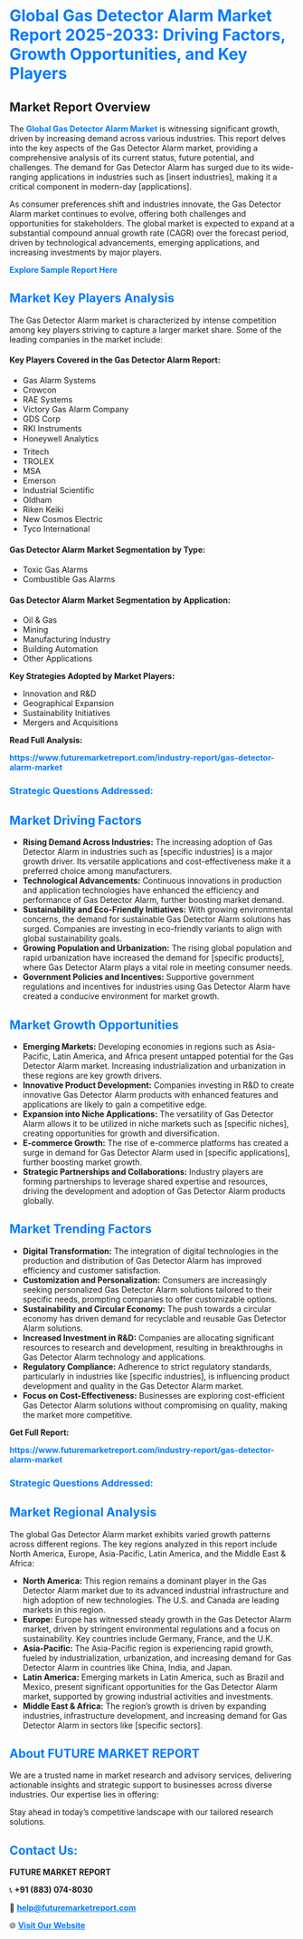<h1 style="color: #007BFF;">Global Gas Detector Alarm Market Report 2025-2033: Driving Factors, Growth Opportunities, and Key Players</h1>

<section id="overview">
<h2>Market Report Overview</h2>
<p>The <a href="https://www.futuremarketreport.com/industry-report/gas-detector-alarm-market" style="color: #007BFF; text-decoration: none;"><strong>Global Gas Detector Alarm Market</strong></a> is witnessing significant growth, driven by increasing demand across various industries. This report delves into the key aspects of the Gas Detector Alarm market, providing a comprehensive analysis of its current status, future potential, and challenges. The demand for Gas Detector Alarm has surged due to its wide-ranging applications in industries such as [insert industries], making it a critical component in modern-day [applications].</p>
<p>As consumer preferences shift and industries innovate, the Gas Detector Alarm market continues to evolve, offering both challenges and opportunities for stakeholders. The global market is expected to expand at a substantial compound annual growth rate (CAGR) over the forecast period, driven by technological advancements, emerging applications, and increasing investments by major players.</p>
</section>

<section id="overview">
<p><a href="https://www.futuremarketreport.com/request-sample/reportId=81683" style="color: #007BFF; text-decoration: none;"><strong>Explore Sample Report Here</strong></a></p>
</section>

<section id="key-players">
<h2 style="color: #007BFF;">Market Key Players Analysis</h2>
<p>The Gas Detector Alarm market is characterized by intense competition among key players striving to capture a larger market share. Some of the leading companies in the market include:</p>
<h4>Key Players Covered in the Gas Detector Alarm Report:</h4>
<ul><li>Gas Alarm Systems</li><li>Crowcon</li><li>RAE Systems</li><li>Victory Gas Alarm Company</li><li>GDS Corp</li><li>RKI Instruments</li><li>Honeywell Analytics</li><li>Tritech</li><li>TROLEX</li><li>MSA</li><li>Emerson</li><li>Industrial Scientific</li><li>Oldham</li><li>Riken Keiki</li><li>New Cosmos Electric</li><li>Tyco International</li></ul>
<h4>Gas Detector Alarm Market Segmentation by Type:</h4>
<ul><li>Toxic Gas Alarms</li><li>Combustible Gas Alarms</li></ul>

<h4>Gas Detector Alarm Market Segmentation by Application:</h4>
<ul><li>Oil &amp; Gas</li><li>Mining</li><li>Manufacturing Industry</li><li>Building Automation</li><li>Other Applications</li></ul>
<p><strong>Key Strategies Adopted by Market Players:</strong></p>
<ul>
<li>Innovation and R&D</li>
<li>Geographical Expansion</li>
<li>Sustainability Initiatives</li>
<li>Mergers and Acquisitions</li>
</ul>
</section>

<section>
<p><strong>Read Full Analysis: </strong></p><a href="https://www.futuremarketreport.com/industry-report/gas-detector-alarm-market" style="color: #007BFF; text-decoration: none;"><strong>https://www.futuremarketreport.com/industry-report/gas-detector-alarm-market</strong></a>
<h3 style="color: #007BFF;">Strategic Questions Addressed:</h3>
</section>

<section id="driving-factors">
<h2 style="color: #007BFF;">Market Driving Factors</h2>
<ul>
<li><strong>Rising Demand Across Industries:</strong> The increasing adoption of Gas Detector Alarm in industries such as [specific industries] is a major growth driver. Its versatile applications and cost-effectiveness make it a preferred choice among manufacturers.</li>
<li><strong>Technological Advancements:</strong> Continuous innovations in production and application technologies have enhanced the efficiency and performance of Gas Detector Alarm, further boosting market demand.</li>
<li><strong>Sustainability and Eco-Friendly Initiatives:</strong> With growing environmental concerns, the demand for sustainable Gas Detector Alarm solutions has surged. Companies are investing in eco-friendly variants to align with global sustainability goals.</li>
<li><strong>Growing Population and Urbanization:</strong> The rising global population and rapid urbanization have increased the demand for [specific products], where Gas Detector Alarm plays a vital role in meeting consumer needs.</li>
<li><strong>Government Policies and Incentives:</strong> Supportive government regulations and incentives for industries using Gas Detector Alarm have created a conducive environment for market growth.</li>
</ul>
</section>

<section id="growth-opportunities">
<h2 style="color: #007BFF;">Market Growth Opportunities</h2>
<ul>
<li><strong>Emerging Markets:</strong> Developing economies in regions such as Asia-Pacific, Latin America, and Africa present untapped potential for the Gas Detector Alarm market. Increasing industrialization and urbanization in these regions are key growth drivers.</li>
<li><strong>Innovative Product Development:</strong> Companies investing in R&D to create innovative Gas Detector Alarm products with enhanced features and applications are likely to gain a competitive edge.</li>
<li><strong>Expansion into Niche Applications:</strong> The versatility of Gas Detector Alarm allows it to be utilized in niche markets such as [specific niches], creating opportunities for growth and diversification.</li>
<li><strong>E-commerce Growth:</strong> The rise of e-commerce platforms has created a surge in demand for Gas Detector Alarm used in [specific applications], further boosting market growth.</li>
<li><strong>Strategic Partnerships and Collaborations:</strong> Industry players are forming partnerships to leverage shared expertise and resources, driving the development and adoption of Gas Detector Alarm products globally.</li>
</ul>
</section>

<section id="trending-factors">
<h2 style="color: #007BFF;">Market Trending Factors</h2>
<ul>
<li><strong>Digital Transformation:</strong> The integration of digital technologies in the production and distribution of Gas Detector Alarm has improved efficiency and customer satisfaction.</li>
<li><strong>Customization and Personalization:</strong> Consumers are increasingly seeking personalized Gas Detector Alarm solutions tailored to their specific needs, prompting companies to offer customizable options.</li>
<li><strong>Sustainability and Circular Economy:</strong> The push towards a circular economy has driven demand for recyclable and reusable Gas Detector Alarm solutions.</li>
<li><strong>Increased Investment in R&D:</strong> Companies are allocating significant resources to research and development, resulting in breakthroughs in Gas Detector Alarm technology and applications.</li>
<li><strong>Regulatory Compliance:</strong> Adherence to strict regulatory standards, particularly in industries like [specific industries], is influencing product development and quality in the Gas Detector Alarm market.</li>
<li><strong>Focus on Cost-Effectiveness:</strong> Businesses are exploring cost-efficient Gas Detector Alarm solutions without compromising on quality, making the market more competitive.</li>
</ul>
</section>

<section>
<p><strong>Get Full Report: </strong></p><a href="https://www.futuremarketreport.com/industry-report/gas-detector-alarm-market" style="color: #007BFF; text-decoration: none;"><strong>https://www.futuremarketreport.com/industry-report/gas-detector-alarm-market</strong></a>
<h3 style="color: #007BFF;">Strategic Questions Addressed:</h3>
</section>


<section id="regional-analysis">
<h2 style="color: #007BFF;">Market Regional Analysis</h2>
<p>The global Gas Detector Alarm market exhibits varied growth patterns across different regions. The key regions analyzed in this report include North America, Europe, Asia-Pacific, Latin America, and the Middle East & Africa:</p>
<ul>
<li><strong>North America:</strong> This region remains a dominant player in the Gas Detector Alarm market due to its advanced industrial infrastructure and high adoption of new technologies. The U.S. and Canada are leading markets in this region.</li>
<li><strong>Europe:</strong> Europe has witnessed steady growth in the Gas Detector Alarm market, driven by stringent environmental regulations and a focus on sustainability. Key countries include Germany, France, and the U.K.</li>
<li><strong>Asia-Pacific:</strong> The Asia-Pacific region is experiencing rapid growth, fueled by industrialization, urbanization, and increasing demand for Gas Detector Alarm in countries like China, India, and Japan.</li>
<li><strong>Latin America:</strong> Emerging markets in Latin America, such as Brazil and Mexico, present significant opportunities for the Gas Detector Alarm market, supported by growing industrial activities and investments.</li>
<li><strong>Middle East & Africa:</strong> The region’s growth is driven by expanding industries, infrastructure development, and increasing demand for Gas Detector Alarm in sectors like [specific sectors].</li>
</ul>
</section>

<footer>
<h2 style="color: #007BFF;">About FUTURE MARKET REPORT</h2>
<p>We are a trusted name in market research and advisory services, delivering actionable insights and strategic support to businesses across diverse industries. Our expertise lies in offering:</p>

<p>Stay ahead in today’s competitive landscape with our tailored research solutions.</p>

<h2 style="color: #007BFF;">Contact Us:</h2>
<p><strong>FUTURE MARKET REPORT</strong></p>
<p>📞 <strong>+91 (883) 074-8030</strong></p>
<p>📧 <strong><a href="mailto:help@futuremarketreport.com" style="color: #007BFF;">help@futuremarketreport.com</a></strong></p>
<p>🌐 <strong><a href="https://www.futuremarketreport.com/" style="color: #007BFF;">Visit Our Website</a></strong></p>
</footer>